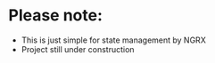 # Please note: 
* This is just simple for state management by NGRX
* Project still under construction
